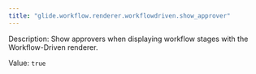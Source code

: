 ```yaml
---
title: "glide.workflow.renderer.workflowdriven.show_approver"
---
```


Description: Show approvers when displaying workflow stages with the Workflow-Driven renderer.

Value: `true`